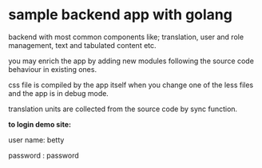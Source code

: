 # sample backend app with golang

backend with most common components like; translation, user and role management, text and tabulated content etc.

you may enrich the app by adding new modules following the source code behaviour in existing ones.

css file is compiled by the app itself when you change one of the less files and the app is in debug mode.

translation units are collected from the source code by sync function.

**to login demo site:**

user name: betty

password : password
